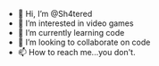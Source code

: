 - 👋 Hi, I’m @Sh4tered
- 👀 I’m interested in video games
- 🌱 I’m currently learning code
- 💞️ I’m looking to collaborate on code
- 📫 How to reach me...you don't.

<!---
Sh4tered/Sh4tered is a ✨ special ✨ repository because its `README.md` (this file) appears on your GitHub profile.
You can click the Preview link to take a look at your changes.
--->
